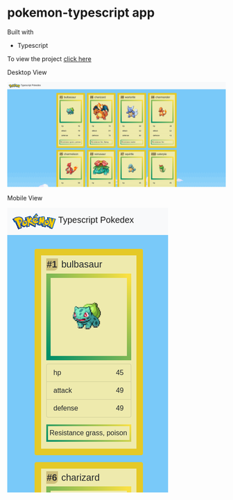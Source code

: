 # pokemon-typescript app

Built with

- Typescript

To view the project [click here](https://danielphilipjohnson.github.io/pokemon-ts/)

Desktop View

![Desktop View](https://raw.githubusercontent.com/danielphilipjohnson/pokemon-ts/main/public/img/desktop-pokedex.png)

Mobile View

![Mobile View](https://raw.githubusercontent.com/danielphilipjohnson/pokemon-ts/main/public/img/mobile-pokedex.png)

